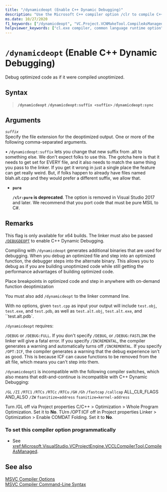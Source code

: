 ```yaml
---
title: "/dynamicdeopt (Enable C++ Dynamic Debugging)"
description: "Use the Microsoft C++ compiler option /clr to compile C++/CLI and C++ code as managed code."
ms.date: 10/27/2020
f1_keywords: ["/dynamicdeopt", "VC.Project.VCNMakeTool.CompileAsManaged", "VC.Project.VCCLCompilerTool.CompileAsManaged"]
helpviewer_keywords: ["cl.exe compiler, common language runtime option", "-dynamicdeopt compiler option [C++]", "dynamicdeopt compiler option [C++]", "/clr compiler option [C++]", "Managed Extensions for C++, compiling", "common language runtime, /clr compiler option"]
---
```

# `/dynamicdeopt` (Enable C++ Dynamic Debugging)

Debug optimized code as if it were compiled unoptimized.

## Syntax

> **`/dynamicdeopt`**
> **`/dynamicdeopt:suffix <suffix>`**
> **`/dynamicdeopt:sync`**

## Arguments

*`suffix`*\
Specify the file extension for the deoptimized output. One or more of the following comma-separated arguments.

• `/dynamicdeopt:suffix` <blah>  lets you change that new suffix from .alt to something else. We don't expect folks to use this. The gotcha here is that it needs to get set for EVERY file, and it also needs to match the same thing you pass to the linker. If you get it wrong in just a single place the feature can get really weird. But, if folks happen to already have files named blah.alt.cpp and they would prefer a different suffix, we allow that.

- **`pure`**

   **`/clr:pure` is deprecated**. The option is removed in Visual Studio 2017 and later. We recommend that you port code that must be pure MSIL to C#.

## Remarks

This flag is only available for x64 builds. The linker must also be passed [`/DEBUGDEOPT`](debugdeopt-dynamic-debugging.md) to enable C++ Dynamic Debugging.

Compiling with `/dynamicdeopt` generates additional binaries that are used for debugging. When you debug an optimized file and step into an optimized function, the debugger steps into the alternate binary. This allows you to debug as if you are building unoptimized code while still getting the performance advantages of building optimized code.

Place breakpoints in optimized code and step in anywhere with on-demand function deoptimization


You must also add `/dynamicdeopt` to the linker command line.

With no options, given `test.cpp` as input your output will include `test.obj`, `test.exe`, and `test.pdb`, as well as `test.alt.obj`, `test.alt.exe`, and ``test.alt.pdb`.

`/dynamicdeopt` requires:

`/DEBUG` or `/DEBUG:FULL`. If you don't specify `/DEBUG`, or `/DEBUG:FASTLINK` the linker will give a fatal error.
If you specify `/INCREMENTAL`, the compiler generates a warning and automatically turns off `/INCREMENTAL`.
If you specify `/OPT:ICF`, the compiler generates a warning that the debug experience isn't as good. This is because ICF can cause functions to be removed from the alt file, which means you can't step into them.

`/dynamicdeopt1` is incompatible with the following compiler switches, which also means that edit-and-continue is incompatible with C++ Dynamic Debugging:

   `/GL` 
   `/ZI`
   `/RTC1`
   `/RTCs`
   `/RTCc`
   `/RTCu`
   `/GH`
   `/Gh`
   `/fastcap`
   `/callcap`
   ALL_CLR_FLAGS AND_ALSO 
   `/ZW`
   `fsanitize=address`
   `fsanitize=kernel-address`


Turn /GL off via Project properties C/C++ > Optimization > Whole Program Optimization. Set it to **No**.
TUrn /OPT:ICF off in Project properties Linker > Optimization > Enable COMDAT Folding. Set it to **No**.

### To set this compiler option programmatically

- See <xref:Microsoft.VisualStudio.VCProjectEngine.VCCLCompilerTool.CompileAsManaged>.

## See also

[MSVC Compiler Options](compiler-options.md)\
[MSVC Compiler Command-Line Syntax](compiler-command-line-syntax.md)
